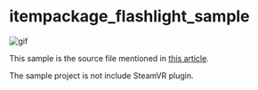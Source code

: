# itempackage_flashlight_sample

![gif](https://i.imgur.com/GvqVcHGl.gif)

This sample is the source file mentioned in [this article](https://medium.com/@pofu.lu/unity-steamvr-itempackage-教學-1bf51aceaf98 "Unity SteamVR ItemPackage 教學").

The sample project is not include SteamVR plugin.
